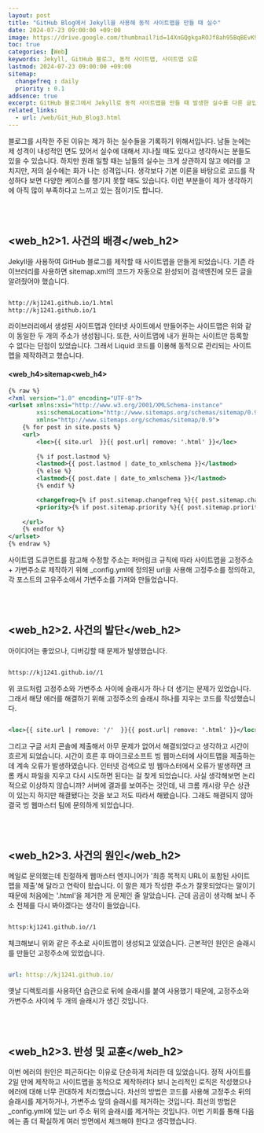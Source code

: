 ```yaml
---
layout: post
title: "GitHub Blog에서 Jekyll을 사용해 동적 사이트맵을 만들 때 실수"
date: 2024-07-23 09:00:00 +09:00
image: https://drive.google.com/thumbnail?id=14XnGQgkgaROJf8ah95BqBEvK9r5J9tda
toc: true
categories: [Web]
keywords: Jekyll, GitHub 블로그, 동적 사이트맵, 사이트맵 오류
lastmod: 2024-07-23 09:00:00 +09:00
sitemap: 
  changefreq : daily
  priority : 0.1
addsence: true
excerpt: GitHub 블로그에서 Jekyll로 동적 사이트맵을 만들 때 발생한 실수를 다룬 글입니다. 사이트맵 생성 오류와 해결 과정을 통해 얻은 교훈을 공유합니다. 비슷한 문제를 겪는 분들께 도움이 되길 바랍니다.
related_links:
  - url: /web/Git_Hub_Blog3.html
---
```


블로그를 시작한 주된 이유는 제가 하는 실수들을 기록하기 위해서입니다. 남들 눈에는 제 성격이 내성적인 면도 있어서 실수에 대해서 지나칠 때도 있다고 생각하시는 분들도 있을 수 있습니다. 하지만 원래 일할 때는 남들의 실수는 크게 상관하지 않고 에러를 고치지만, 저의 실수에는 화가 나는 성격입니다. 생각보다 기본 이론을 바탕으로 코드를 작성하다 보면 다양한 케이스를 챙기지 못할 때도 있습니다. 이런 부분들이 제가 생각하기에 아직 많이 부족하다고 느끼고 있는 점이기도 합니다.

<br>
<br>

## <web_h2>1. 사건의 배경</web_h2>

Jekyll을 사용하여 GitHub 블로그를 제작할 때 사이트맵을 만들게 되었습니다. 기존 라이브러리를 사용하면 sitemap.xml의 코드가 자동으로 완성되어 검색엔진에 모든 글을 알려줬어야 했습니다.

```bash

http://kj1241.github.io/1.html
http://kj1241.github.io/1

```

라이브러리에서 생성된 사이트맵과 인터넷 사이트에서 만들어주는 사이트맵은 위와 같이 동일한 두 개의 주소가 생성됩니다. 또한, 사이트맵에 내가 원하는 사이트만 등록할 수 없다는 단점이 있었습니다. 그래서 Liquid 코드를 이용해 동적으로 관리되는 사이트맵을 제작하려고 했습니다.

#### <web_h4>sitemap<web_h4>

```xml
{% raw %}
<?xml version="1.0" encoding="UTF-8"?>
<urlset xmlns:xsi="http://www.w3.org/2001/XMLSchema-instance"
        xsi:schemaLocation="http://www.sitemaps.org/schemas/sitemap/0.9 http://www.sitemaps.org/schemas/sitemap/0.9/sitemap.xsd"
        xmlns="http://www.sitemaps.org/schemas/sitemap/0.9">
    {% for post in site.posts %}
    <url>
        <loc>{{ site.url  }}{{ post.url| remove: '.html' }}</loc>
   
        {% if post.lastmod %}
        <lastmod>{{ post.lastmod | date_to_xmlschema }}</lastmod>
        {% else %}
        <lastmod>{{ post.date | date_to_xmlschema }}</lastmod>
        {% endif %}

        <changefreq>{% if post.sitemap.changefreq %}{{ post.sitemap.changefreq }}{% else %}weekly{% endif %}</changefreq>
        <priority>{% if post.sitemap.priority %}{{ post.sitemap.priority }}{% else %}0.5{% endif %}</priority>
        
    </url>
    {% endfor %}
</urlset>
{% endraw %}
```
사이트맵 도큐먼트를 참고해 수정할 주소는 퍼머링크 규칙에 따라 사이트맵을 고정주소 + 가변주소로 제작하기 위해 _config.yml에 정의된 url을 사용해 고정주소를 정의하고, 각 포스트의 고유주소에서 가변주소를 가져와 만들었습니다.

<br>
<br>

## <web_h2>2. 사건의 발단</web_h2>

아이디어는 좋았으나, 디버깅할 때 문제가 발생했습니다.

```bash

httsp://kj1241.github.io//1

```

위 코드처럼 고정주소와 가변주소 사이에 슬래시가 하나 더 생기는 문제가 있었습니다. 그래서 해당 에러를 해결하기 위해 고정주소의 슬래시 하나를 지우는 코드를 작성했습니다.

```xml

<loc>{{ site.url | remove: '/'  }}{{ post.url| remove: '.html' }}</loc>

```

그리고 구글 서치 콘솔에 제출해서 아무 문제가 없어서 해결되었다고 생각하고 시간이 흐르게 되었습니다.
시간이 흐른 후 마이크로소프트 빙 웹마스터에 사이트맵을 제출하는데 계속 오류가 발생하였습니다. 인터넷 검색으로 빙 웹마스터에서 오류가 발생하면 크롬 캐시 파일을 지우고 다시 시도하면 된다는 걸 찾게 되었습니다. 사실 생각해보면 논리적으로 이상하지 않습니까? 서버에 결과를 보여주는 것인데, 내 크롬 캐시랑 무슨 상관이 있는지 하지만 해결됐다는 것을 보고 저도 따라서 해봤습니다. 그래도 해결되지 않아 결국 빙 웹마스터 팀에 문의하게 되었습니다.

<br>
<br>

## <web_h2>3. 사건의 원인</web_h2>

메일로 문의했는데 친절하게 웹마스터 엔지니어가 '최종 목적지 URL이 포함된 사이트맵을 제출'해 달라고 연락이 왔습니다. 이 말은 제가 작성한 주소가 잘못되었다는 말이기 때문에 처음에는 '.html'을 제거한 게 문제인 줄 알았습니다. 근데 곰곰이 생각해 보니 주소 전체를 다시 봐야겠다는 생각이 들었습니다.

```bash

httsp:kj1241.github.io//1

```
체크해보니 위와 같은 주소로 사이트맵이 생성되고 있었습니다. 근본적인 원인은 슬래시를 만들던 고정주소에 있었습니다.

```yml

url: httsp://kj1241.github.io/

```

옛날 디렉토리를 사용하던 습관으로 뒤에 슬래시를 붙여 사용했기 때문에, 고정주소와 가변주소 사이에 두 개의 슬래시가 생긴 것입니다.

<br>
<br>

## <web_h2>3. 반성 및 교훈</web_h2>

이번 에러의 원인은 피곤하다는 이유로 단순하게 처리한 데 있었습니다. 정적 사이트를 2일 만에 제작하고 사이트맵을 동적으로 제작하려다 보니 논리적인 로직은 작성했으나 에러에 대해 너무 관대하게 처리했습니다. 차선의 방법은 코드를 사용해 고정주소 뒤의 슬래시를 제거하거나, 가변주소 앞의 슬래시를 제거하는 것입니다. 최선의 방법은 _config.yml에 있는 url 주소 뒤의 슬래시를 제거하는 것입니다. 이번 기회를 통해 다음에는 좀 더 확실하게 여러 방면에서 체크해야 한다고 생각했습니다.
